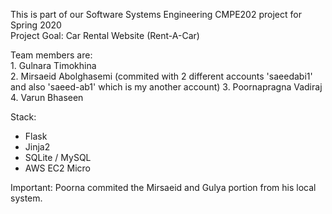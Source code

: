 This is part of our Software Systems Engineering CMPE202 project for Spring 2020  
Project Goal: Car Rental Website  (Rent-A-Car)
  
Team members are:  
        1. Gulnara Timokhina  
        2. Mirsaeid  Abolghasemi (commited with 2 different accounts 'saeedabi1' and also 'saeed-ab1' which is my another account)
        3. Poornapragna Vadiraj  
        4. Varun Bhaseen  
  
Stack:  
 - Flask
 - Jinja2
 - SQLite / MySQL
 - AWS EC2 Micro
 
 Important: Poorna commited the Mirsaeid and Gulya portion from his local system.
